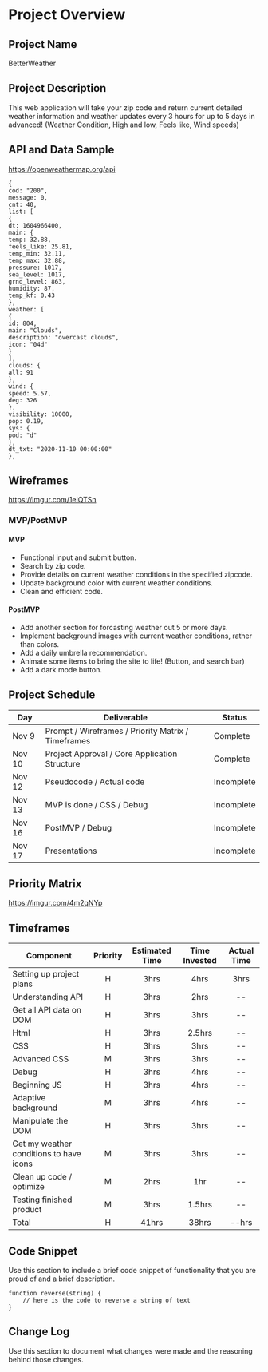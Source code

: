 # Project Overview

## Project Name

BetterWeather

## Project Description

This web application will take your zip code and return current detailed weather information and weather updates every 3 hours for up to 5 days in advanced! 
(Weather Condition, High and low, Feels like, Wind speeds)

## API and Data Sample
https://openweathermap.org/api

```
{
cod: "200",
message: 0,
cnt: 40,
list: [
{
dt: 1604966400,
main: {
temp: 32.88,
feels_like: 25.81,
temp_min: 32.11,
temp_max: 32.88,
pressure: 1017,
sea_level: 1017,
grnd_level: 863,
humidity: 87,
temp_kf: 0.43
},
weather: [
{
id: 804,
main: "Clouds",
description: "overcast clouds",
icon: "04d"
}
],
clouds: {
all: 91
},
wind: {
speed: 5.57,
deg: 326
},
visibility: 10000,
pop: 0.19,
sys: {
pod: "d"
},
dt_txt: "2020-11-10 00:00:00"
},
```

## Wireframes

https://imgur.com/1elQTSn

### MVP/PostMVP


#### MVP 
* Functional input and submit button.
* Search by zip code.
* Provide details on current weather conditions in the specified zipcode.
* Update background color with current weather conditions.
* Clean and efficient code.

#### PostMVP  
* Add another section for forcasting weather out 5 or more days. 
* Implement background images with current weather conditions, rather than colors.
* Add a daily umbrella recommendation.
* Animate some items to bring the site to life! (Button, and search bar)
* Add a dark mode button.

## Project Schedule


|  Day | Deliverable | Status
|---|---| ---|
|Nov 9| Prompt / Wireframes / Priority Matrix / Timeframes | Complete
|Nov 10| Project Approval / Core Application Structure | Complete
|Nov 12| Pseudocode / Actual code | Incomplete
|Nov 13| MVP is done / CSS / Debug | Incomplete
|Nov 16| PostMVP / Debug | Incomplete
|Nov 17| Presentations | Incomplete

## Priority Matrix

https://imgur.com/4m2qNYp

## Timeframes

| Component | Priority | Estimated Time | Time Invested | Actual Time |
| --- | :---: |  :---: | :---: | :---: |
| Setting up project plans | H | 3hrs| 4hrs | 3hrs |
| Understanding API | H | 3hrs| 2hrs | -- |
| Get all API data on DOM | H | 3hrs | 3hrs | -- |
| Html | H | 3hrs | 2.5hrs | -- |
| CSS | H | 3hrs | 3hrs | -- |
| Advanced CSS | M | 3hrs | 3hrs | -- |
| Debug | H | 3hrs | 4hrs | -- |
| Beginning JS | H | 3hrs | 4hrs | -- |
| Adaptive background | M | 3hrs | 4hrs | -- |
| Manipulate the DOM | H | 3hrs | 3hrs | -- |
| Get my weather conditions to have icons | M | 3hrs | 3hrs | -- |
| Clean up code / optimize | M | 2hrs| 1hr | -- |
| Testing finished product | M | 3hrs| 1.5hrs | -- |
| Total | H | 41hrs| 38hrs | --hrs |

## Code Snippet

Use this section to include a brief code snippet of functionality that you are proud of and a brief description.  

```
function reverse(string) {
	// here is the code to reverse a string of text
}
```

## Change Log
 Use this section to document what changes were made and the reasoning behind those changes.  
